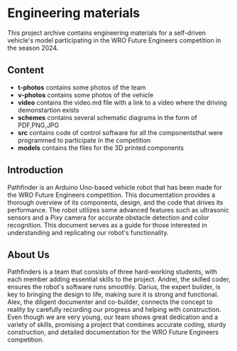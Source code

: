 # Engineering materials

This project archive contains engineering materials for a self-driven vehicle's model participating in the WRO Future Engineers competition in the season 2024.

## Content

- **t-photos** contains some photos of the team
 - **v-photos** contains some photos of the vehicle
 - **video** contains the video.md file with a link to a video where the driving demonstartion exists
 - **schemes** contains several schematic diagrams in the form of PDF,PNG,JPG
 - **src** contains code of control software for all the componentsthat were programmed to participate in the competition
 - **models** contains the files for the 3D printed components


## Introduction

Pathfinder is an Arduino Uno-based vehicle robot that has been made for the WRO Future Engineers competition. This documentation provides a thorough overview of its components, design, and the code that drives its performance. The robot utilizes some advanced features such as ultrasonic sensors and a Pixy camera for accurate obstacle detection and color recognition. This document serves as a guide for those interested in understanding and replicating our robot's functionality.

## About Us


Pathfinders is a team that consists of three hard-working students, with each member adding essential skills to the project. Andrei, the skilled coder, ensures the robot's software runs smoothly. Darius, the expert builder, is key to bringing the design to life, making sure it is strong and functional. Alex, the diligent documenter and co-builder, connects the concept to reality by carefully recording our progress and helping with construction. Even though we are very young, our team shows great dedication and a variety of skills, promising a project that combines accurate coding, sturdy construction, and detailed documentation for the WRO Future Engineers competition.
